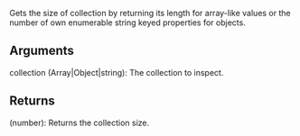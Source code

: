 Gets the size of collection by returning its length for array-like values or the number of own enumerable string keyed properties for objects.


## Arguments
collection (Array|Object|string): The collection to inspect.


## Returns
(number): Returns the collection size.
